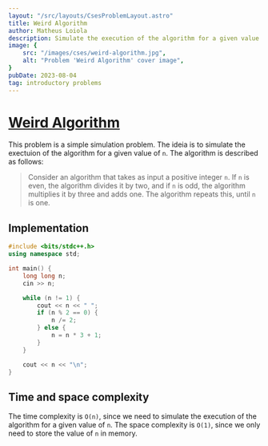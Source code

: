 ```yaml
---
layout: "/src/layouts/CsesProblemLayout.astro"
title: Weird Algorithm
author: Matheus Loiola
description: Simulate the execution of the algorithm for a given value of n.
image: {
    src: "/images/cses/weird-algorithm.jpg",
    alt: "Problem 'Weird Algorithm' cover image",
}
pubDate: 2023-08-04
tag: introductory problems
---
```

# [Weird Algorithm][1]

[1]: https://cses.fi/problemset/task/1068

This problem is a simple simulation problem. The ideia is to simulate the exectuion of the algorithm for a given value of `n`. The algorithm is described as follows:

> Consider an algorithm that takes as input a positive integer `n`. If `n` is even, the algorithm divides it by two, and if `n` is odd, the algorithm multiplies it by three and adds one. The algorithm repeats this, until `n` is one.

## Implementation

```cpp
#include <bits/stdc++.h>
using namespace std;

int main() {
    long long n;
    cin >> n;

    while (n != 1) {
        cout << n << " ";
        if (n % 2 == 0) {
            n /= 2;
        } else {
            n = n * 3 + 1;
        }
    }

    cout << n << "\n";
}
```

## Time and space complexity

The time complexity is `O(n)`, since we need to simulate the execution of the algorithm for a given value of `n`. The space complexity is `O(1)`, since we only need to store the value of `n` in memory.

